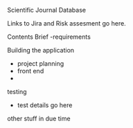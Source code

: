 Scientific Journal Database

Links to Jira and Risk assesment go here.

Contents
Brief
-requirements

Building the application
- project planning
- front end
-
testing
- test details go here

other stuff in due time
